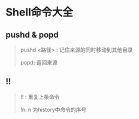 # Shell命令大全

## pushd & popd

> pushd <路径> : 记住来源的同时移动到其他目录
>
> popd: 返回来源

## !!

> !! : 重复上条命令
>
> !n: n 为history中命令的序号



